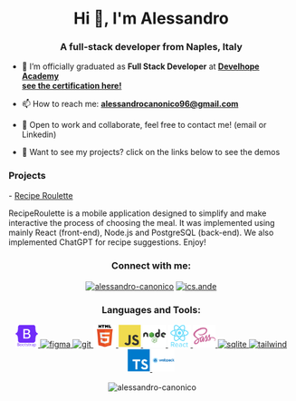 <h1 align="center">Hi 👋, I'm Alessandro</h1>
<h3 align="center">A full-stack developer from Naples, Italy</h3>

- 🔭 I’m officially graduated as **Full Stack Developer** at <a href="https://www.develhope.co/" target="blank">**Develhope Academy**</a>
  <br>
        <a href="https://api.accredible.com/v1/frontend/credential_website_embed_image/certificate/108078064" target="blank">**see the certification here!**</a>

- 📫 How to reach me: **alessandrocanonico96@gmail.com**

- 🤝 Open to work and collaborate, feel free to contact me! (email or Linkedin)

- 📂 Want to see my projects? click on the links below to see the demos

<h3>Projects</h3>
 - <a href="https://www.canva.com/design/DAGJyrZjNWQ/vFwxwRfwo6UY3EkpXvlmsA/edit?utm_content=DAGJyrZjNWQ&utm_campaign=designshare&utm_medium=link2&utm_source=sharebutton">Recipe Roulette</a>
     <p>RecipeRoulette is a mobile application designed to simplify and make interactive the process of choosing the meal. It was implemented using mainly React (front-end), Node.js and PostgreSQL (back-end). We also implemented ChatGPT for recipe suggestions. Enjoy!</p>

<h3 align="center">Connect with me:</h3>
<p align="center">
<a href="https://linkedin.com/in/alessandro-canonico" target="blank"><img align="center" src="https://raw.githubusercontent.com/rahuldkjain/github-profile-readme-generator/master/src/images/icons/Social/linked-in-alt.svg" alt="alessandro-canonico" height="30" width="40" /></a>
<a href="https://instagram.com/ics.ande" target="blank"><img align="center" src="https://raw.githubusercontent.com/rahuldkjain/github-profile-readme-generator/master/src/images/icons/Social/instagram.svg" alt="ics.ande" height="30" width="40" /></a>
</p>




<h3 align="center">Languages and Tools:</h3>
<p align="center"> <a href="https://getbootstrap.com" target="_blank" rel="noreferrer"> <img src="https://raw.githubusercontent.com/devicons/devicon/master/icons/bootstrap/bootstrap-plain-wordmark.svg" alt="bootstrap" width="40" height="40"/> </a> <a href="https://www.figma.com/" target="_blank" rel="noreferrer"> <img src="https://www.vectorlogo.zone/logos/figma/figma-icon.svg" alt="figma" width="40" height="40"/> </a> <a href="https://git-scm.com/" target="_blank" rel="noreferrer"> <img src="https://www.vectorlogo.zone/logos/git-scm/git-scm-icon.svg" alt="git" width="40" height="40"/> </a> <a href="https://www.w3.org/html/" target="_blank" rel="noreferrer"> <img src="https://raw.githubusercontent.com/devicons/devicon/master/icons/html5/html5-original-wordmark.svg" alt="html5" width="40" height="40"/> </a> <a href="https://developer.mozilla.org/en-US/docs/Web/JavaScript" target="_blank" rel="noreferrer"> <img src="https://raw.githubusercontent.com/devicons/devicon/master/icons/javascript/javascript-original.svg" alt="javascript" width="40" height="40"/> </a> <a href="https://nodejs.org" target="_blank" rel="noreferrer"> <img src="https://raw.githubusercontent.com/devicons/devicon/master/icons/nodejs/nodejs-original-wordmark.svg" alt="nodejs" width="40" height="40"/> </a> <a href="https://reactjs.org/" target="_blank" rel="noreferrer"> <img src="https://raw.githubusercontent.com/devicons/devicon/master/icons/react/react-original-wordmark.svg" alt="react" width="40" height="40"/> </a> <a href="https://sass-lang.com" target="_blank" rel="noreferrer"> <img src="https://raw.githubusercontent.com/devicons/devicon/master/icons/sass/sass-original.svg" alt="sass" width="40" height="40"/> </a> <a href="https://www.sqlite.org/" target="_blank" rel="noreferrer"> <img src="https://www.vectorlogo.zone/logos/sqlite/sqlite-icon.svg" alt="sqlite" width="40" height="40"/> </a> <a href="https://tailwindcss.com/" target="_blank" rel="noreferrer"> <img src="https://www.vectorlogo.zone/logos/tailwindcss/tailwindcss-icon.svg" alt="tailwind" width="40" height="40"/> </a> <a href="https://www.typescriptlang.org/" target="_blank" rel="noreferrer"> <img src="https://raw.githubusercontent.com/devicons/devicon/master/icons/typescript/typescript-original.svg" alt="typescript" width="40" height="40"/> </a> <a href="https://webpack.js.org" target="_blank" rel="noreferrer"> <img src="https://raw.githubusercontent.com/devicons/devicon/d00d0969292a6569d45b06d3f350f463a0107b0d/icons/webpack/webpack-original-wordmark.svg" alt="webpack" width="40" height="40"/> </a> </p>

<p align="center">&nbsp;<img align="center" src="https://github-readme-stats.vercel.app/api?username=alessandro-canonico&show_icons=true&locale=en" alt="alessandro-canonico" /></p>
